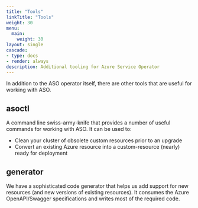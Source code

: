 ```yaml
---
title: "Tools"
linkTitle: "Tools"
weight: 30
menu:
  main:
    weight: 30
layout: single
cascade:
- type: docs
- render: always
description: Additional tooling for Azure Service Operator
---
```


In addition to the ASO operator itself, there are other tools that are useful for working with ASO.

## asoctl

A command line swiss-army-knife that provides a number of useful commands for working with ASO. It can be used to:

* Clean your cluster of obsolete custom resources prior to an upgrade
* Convert an existing Azure resource into a custom-resource (nearly) ready for deployment

## generator

We have a sophisticated code generator that helps us add support for new resources (and new versions of existing resources). It consumes the Azure OpenAPI/Swagger specifications and writes most of the required code.

